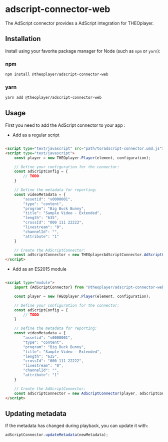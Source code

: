 # adscript-connector-web

The AdScript connector provides a AdScript integration for THEOplayer.

## Installation

Install using your favorite package manager for Node (such as `npm` or `yarn`):

### npm

```bash
npm install @theoplayer/adscript-connector-web
```

### yarn

```bash
yarn add @theoplayer/adscript-connector-web
```

## Usage

First you need to add the AdScript connector to your app :

* Add as a regular script

```html

<script type="text/javascript" src="path/to/adscript-connector.umd.js"></script>
<script type="text/javascript">
    const player = new THEOplayer.Player(element, configuration);

    // Define your configuration for the connector:
    const adScriptConfig = {
        // TODO
    }

    // Define the metadata for reporting:
    const videoMetadata = {
        "assetid": "v0000001",
        "type": "content",
        "program": "Big Buck Bunny",
        "title": "Sample Video - Extended",
        "length": "635",
        "crossId": "000 111 22222",
        "livestream": "0",
        "channelId": "",
        "attribute": "1"
    }

    // Create the AdScriptConnector:
    const adScriptConnector = new THEOplayerAdScriptConnector.AdScriptConnector(player, adScriptConfig, videoMetadata);
</script>
```

* Add as an ES2015 module

```html

<script type="module">
    import {AdScriptConnector} from "@theoplayer/adscript-connector-web";

    const player = new THEOplayer.Player(element, configuration);

    // Define your configuration for the connector:
    const adScriptConfig = {
        // TODO
    }

    // Define the metadata for reporting:
    const videoMetadata = {
        "assetid": "v0000001",
        "type": "content",
        "program": "Big Buck Bunny",
        "title": "Sample Video - Extended",
        "length": "635",
        "crossId": "000 111 22222",
        "livestream": "0",
        "channelId": "",
        "attribute": "1"
    }

    // Create the AdScriptConnector:
    const adScriptConnector = new AdScriptConnector(player, adScriptConfig, videoMetadata);
</script>
```

## Updating metadata

If the metadata has changed during playback, you can update it with:

```javascript
adScriptConnector.updateMetadata(newMetadata);
```
